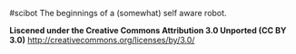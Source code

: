 #scibot
The beginnings of a (somewhat) self aware robot.

**Liscened under the Creative Commons Attribution 3.0 Unported (CC BY 3.0)**
http://creativecommons.org/licenses/by/3.0/